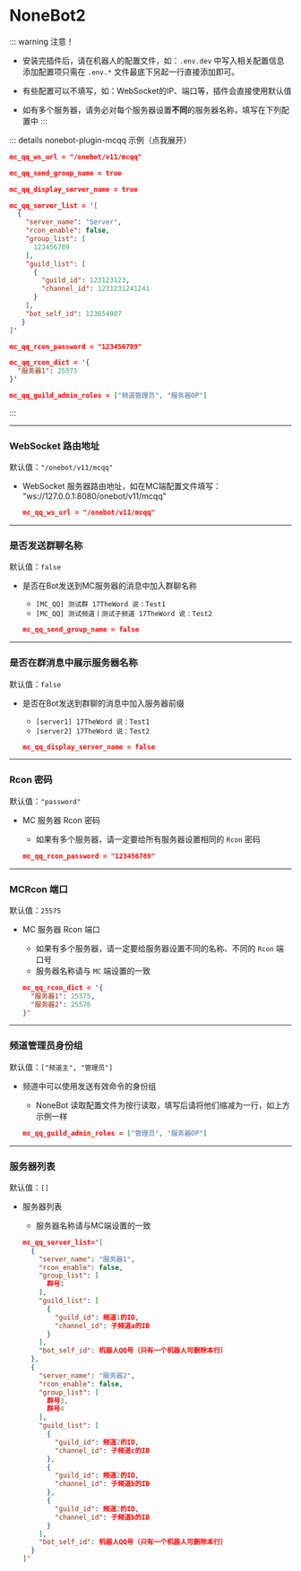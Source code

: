 # NoneBot2

::: warning 注意！

- 安装完插件后，请在机器人的配置文件，如：`.env.dev` 中写入相关配置信息  
  添加配置项只需在 `.env.*` 文件最底下另起一行直接添加即可。

- 有些配置可以不填写，如：WebSocket的IP、端口等，插件会直接使用默认值

- 如有多个服务器，请务必对每个服务器设置**不同**的服务器名称，填写在下列配置中
  :::

::: details nonebot-plugin-mcqq 示例（点我展开）

```json 
mc_qq_ws_url = "/onebot/v11/mcqq"

mc_qq_send_group_name = true

mc_qq_display_server_name = true

mc_qq_server_list = '[
  {
    "server_name": "Server",
    "rcon_enable": false,
    "group_list": [
      123456789
    ],
    "guild_list": [
      {
        "guild_id": 123123123,
        "channel_id": 1231231241241
      }
    ],
    "bot_self_id": 123654987
   }
]'

mc_qq_rcon_password = "123456789"

mc_qq_rcon_dict = '{
  "服务器1": 25575
}'

mc_qq_guild_admin_roles = ["频道管理员", "服务器OP"]
```

:::

---

### WebSocket 路由地址

默认值：`"/onebot/v11/mcqq"`

- WebSocket 服务器路由地址，如在MC端配置文件填写： "ws://127.0.0.1:8080/onebot/v11/mcqq"

  ```json 
  mc_qq_ws_url = "/onebot/v11/mcqq"
  ```

---

### 是否发送群聊名称

默认值：`false`

- 是否在Bot发送到MC服务器的消息中加入群聊名称
    - `[MC_QQ] 测试群 17TheWord 说：Test1`
    - `[MC_QQ] 测试频道丨测试子频道 17TheWord 说：Test2`

  ```json 
  mc_qq_send_group_name = false
  ```

---

### 是否在群消息中展示服务器名称

默认值：`false`

- 是否在Bot发送到群聊的消息中加入服务器前缀
    - `[server1] 17TheWord 说：Test1`
    - `[server2] 17TheWord 说：Test2`

  ```json 
  mc_qq_display_server_name = false
  ```

---

### Rcon 密码

默认值：`"password"`

- MC 服务器 Rcon 密码
    - 如果有多个服务器，请一定要给所有服务器设置相同的 `Rcon` 密码

  ```json 
  mc_qq_rcon_password = "123456789"
  ```

---

### MCRcon 端口

默认值：`25575`

- MC 服务器 Rcon 端口
    - 如果有多个服务器，请一定要给服务器设置不同的名称、不同的 `Rcon` 端口号
    - 服务器名称请与 `MC` 端设置的一致

  ```json 
  mc_qq_rcon_dict = '{
    "服务器1": 25575,
    "服务器2": 25576
  }'
  ```

---

### 频道管理员身份组

默认值：`["频道主", "管理员"]`

- 频道中可以使用发送有效命令的身份组
    - NoneBot 读取配置文件为按行读取，填写后请将他们缩减为一行，如上方示例一样

  ```json 
  mc_qq_guild_admin_roles = ["管理员", "服务器OP"]
  ```

---

### 服务器列表

默认值：`[]`

- 服务器列表
    - 服务器名称请与MC端设置的一致

  ```json 
  mc_qq_server_list='[
    {
      "server_name": "服务器1",
      "rcon_enable": false,
      "group_list": [
        群号1
      ],
      "guild_list": [
        {
          "guild_id": 频道1的ID,
          "channel_id": 子频道a的ID
        }
      ],
      "bot_self_id": 机器人QQ号（只有一个机器人可删除本行）
    },
    {
      "server_name": "服务器2",
      "rcon_enable": false,
      "group_list": [
        群号3,
        群号4
      ],
      "guild_list": [
        {
          "guild_id": 频道2的ID,
          "channel_id": 子频道c的ID
        },
        {
          "guild_id": 频道2的ID,
          "channel_id": 子频道b的ID
        },
        {
          "guild_id": 频道2的ID,
          "channel_id": 子频道b的ID
        }
      ],
      "bot_self_id": 机器人QQ号（只有一个机器人可删除本行）
    }
  ]'
  ```
